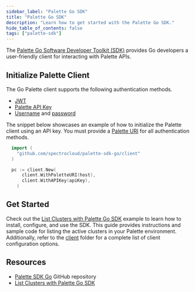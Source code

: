```yaml
---
sidebar_label: "Palette Go SDK"
title: "Palette Go SDK"
description: "Learn how to get started with the Palette Go SDK."
hide_table_of_contents: false
tags: ["palette-sdk"]
---
```


The [Palette Go Software Developer Toolkit (SDK)](https://github.com/spectrocloud/palette-sdk-go) provides Go developers
a user-friendly client for interacting with Palette APIs.

## Initialize Palette Client

The Go Palette client supports the following authentication methods.

- [JWT](https://github.com/spectrocloud/palette-sdk-go/blob/main/client/client.go#L56)
- [Palette API Key](https://github.com/spectrocloud/palette-sdk-go/blob/main/client/client.go#L49)
- [Username](https://github.com/spectrocloud/palette-sdk-go/blob/main/client/client.go#L63) and
  [password](https://github.com/spectrocloud/palette-sdk-go/blob/main/client/client.go#L70)

The snippet below showcases an example of how to initialize the Palette client using an API key. You must provide a
[Palette URI](https://github.com/spectrocloud/palette-sdk-go/blob/main/client/client.go#L77) for all authentication
methods.

```go
  import (
    "github.com/spectrocloud/palette-sdk-go/client"
  )

  pc := client.New(
      client.WithPaletteURI(host),
      client.WithAPIKey(apiKey),
    )
```

## Get Started

Check out the [List Clusters with Palette Go SDK](./list-clusters-sdk.md) example to learn how to install, configure,
and use the SDK. This guide provides instructions and sample code for listing the active clusters in your Palette
environment. Additionally, refer to the [client](https://github.com/spectrocloud/palette-sdk-go/blob/main/client) folder
for a complete list of client configuration options.

## Resources

- [Palette SDK Go](https://github.com/spectrocloud/palette-sdk-go) GitHub repository
- [List Clusters with Palette Go SDK](./list-clusters-sdk.md)
